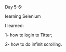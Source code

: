 Day 5-6:

learning Selenium

I learned:

1- how to login to Titter;

2- how to do infinit scrolling.
